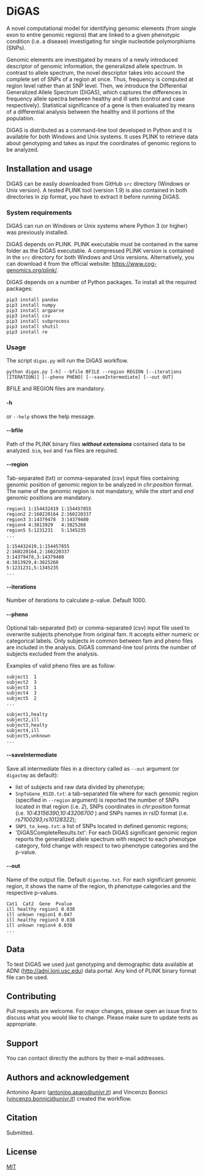 # DiGAS

A novel computational model for identifying genomic elements (from single exon to entire genomic regions)  that are linked to a given phenotypic condition (i.e. a disease) investigating for single nucleotide polymorphisms (SNPs).

Genomic elements are investigated by means of a newly introduced descriptor of genomic information, the generalized allele spectrum. In contrast to allele spectrum, the novel descriptor takes into account the complete set of SNPs of a region at once. Thus, frequency is computed at region level rather than at SNP level. Then, we introduce the Differential Generalized Allele Spectrum (DiGAS), which captures the differences in frequency allele spectra between healthy and ill sets (control and case respectively). Statistical significance of a gene is then evaluated by means of a differential analysis between the healthy and ill portions of the population.

DiGAS is distributed as a command-line tool developed in Python and it is available for both Windows and Unix systems. It uses PLINK to retrieve data about genotyping and takes as input the coordinates of genomic regions to be analyzed.


## Installation and usage

DiGAS can be easliy downloaded from GitHub `src` directory (Windows or Unix version). A tested PLINK tool (version 1.9) is also contained in both directories in zip format, you have to extract it before running DiGAS.

### System requirements

DiGAS can run on Windows or Unix systems where Python 3 (or higher) was previously installed.

DiGAS depends on PLINK. PLINK executable must be contained in the same folder as the DiGAS executable.
A compressed PLINK version is contained in the `src` directory for both Windows and Unix versions. 
Alternatively, you can download it from the official website: https://www.cog-genomics.org/plink/.

DiGAS depends on a number of Python packages. To install all the required packages:

```
pip3 install pandas
pip3 install numpy
pip3 install argparse
pip3 install csv
pip3 install subprocess
pip3 install shutil
pip3 install re
```

### Usage
The script `digas.py` will run the DiGAS workflow.
```
python digas.py [-h] --bfile BFILE --region REGION [--iterations [ITERATION]] [--pheno PHENO] [--saveIntermediate] [--out OUT]
```

BFILE and REGION files are mandatory. 

#### -h
or `--help` shows the help message. 

#### --bfile 
Path of the PLINK binary files ***without extensions*** contained data to be analyzed. `bim`, `bed` and `fam` files are required.

#### --region
Tab-separated (txt) or comma-separated (csv) input files containing genomic position of genomic region to be analyzed in *chr:position* format.
The name of the genomic region is not mandatory, while the *start* and *end* genomic positions are mandatory.


```
region1	1:154432419	1:154457855
region2	2:160220164	2:160220337
region3	3:14379478	3:14379480
region4	4:3813929	4:3825268
region5	5:1231231	5:1345235
...
```

```
1:154432419,1:154457855
2:160220164,2:160220337
3:14379478,3:14379480
4:3813929,4:3825268
5:1231231,5:1345235
...
```

#### --iterations
Number of iterations to calculate p-value. Default 1000.

#### --pheno
Optional tab-separated (txt) or comma-separated (csv) input file used to overwrite subjects phenotype from original fam. It accepts either numeric or categorical labels. 
Only subjects in common between fam and pheno files are included in the analysis. DiGAS command-line tool prints the number of subjects excluded from the analysis.

Examples of valid pheno files are as follow:

```
subject1  1  
subject2  3
subject3  1
subject4  3
subject5  2
...
```

```
subject1,healty  
subject2,ill
subject3,healty
subject4,ill
subject5,unknown
...
```

#### --saveIntermediate
Save all intermediate files in a directory called as `--out` argument (or `digastmp` as default): 
- list of subjects and raw data divided by phenotype;
- `SnpToGene_RSID.txt`: a tab-separated file where for each genomic region (specified in `--region` argument) is reported the number of SNPs located in that region (i.e. *2*), SNPs coordinates in *chr:position* format (i.e. *10:43156390,10:43206700* ) and SNPs names in rsID format (i.e. *rs7100293,rs10128322*);
- `SNPS_to_keep.txt`: a list of SNPs located in defined genomic regions;
- 'DiGASCompleteResults.txt': For each DiGAS significant genomic region reports the generalized allele spectrum with respect to each phenotype category, fold change with respect to two phenotype categories and the p-value.


#### --out
Name of the output file. Default `digastmp.txt`.
For each significant genomic region, it shows the name of the region, th phenotype categories and the respective p-values.

```
Cat1  Cat2  Gene  Pvalue
ill healthy region1 0.038
ill unkown region1 0.047
ill healthy region3 0.038
ill unkown region4 0.038
...
```

## Data
To test DiGAS we used just genotyping and demographic data available at ADNI (http://adni.loni.usc.edu) data portal.
Any kind of PLINK binary format file can be used.


## Contributing
Pull requests are welcome. For major changes, please open an issue first to discuss what you would like to change.
Please make sure to update tests as appropriate.

## Support
You can contact directly the authors by their e-mail addresses.

## Authors and acknowledgement
Antonino Aparo (antonino.aparo@univr.it) and Vincenzo Bonnici (vincenzo.bonnici@univr.it) created the workflow. 

## Citation
Submitted.

## License
[MIT](https://choosealicense.com/licenses/mit/)

